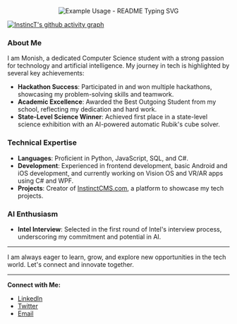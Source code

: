 

<!--
**monish-instinct/monish-instinct** is a ✨ _special_ ✨ repository because its `README.md` (this file) appears on your GitHub profile.

Here are some ideas to get you started:

- 🔭 I’m currently working on ...
- 🌱 I’m currently learning ...
- 👯 I’m looking to collaborate on ...
- 🤔 I’m looking for help with ...
- 💬 Ask me about ...
- 📫 How to reach me: ...
- 😄 Pronouns: ...
- ⚡ Fun fact: ...
-->
<p align="center">
  <img src="https://readme-typing-svg.demolab.com/?lines=Hi+there..!&font=Fira%20Code&center=true&width=380&height=50&duration=4000&pause=1000" alt="Example Usage - README Typing SVG">
</p>

[![InstincT's github activity graph](https://github-readme-activity-graph.vercel.app/graph?username=monish-instinct&bg_color=000000&color=d695d1&line=91368b&point=636363&area=true&hide_border=true)](https://github.com/ashutosh00710/github-readme-activity-graph)

### About Me

I am Monish, a dedicated Computer Science student with a strong passion for technology and artificial intelligence. My journey in tech is highlighted by several key achievements:

- **Hackathon Success**: Participated in and won multiple hackathons, showcasing my problem-solving skills and teamwork.
- **Academic Excellence**: Awarded the Best Outgoing Student from my school, reflecting my dedication and hard work.
- **State-Level Science Winner**: Achieved first place in a state-level science exhibition with an AI-powered automatic Rubik's cube solver.

### Technical Expertise

- **Languages**: Proficient in Python, JavaScript, SQL, and C#.
- **Development**: Experienced in frontend development, basic Android and iOS development, and currently working on Vision OS and VR/AR apps using C# and WPF.
- **Projects**: Creator of [InstinctCMS.com](http://instinctcms.com), a platform to showcase my tech projects.

### AI Enthusiasm

- **Intel Interview**: Selected in the first round of Intel's interview process, underscoring my commitment and potential in AI.

---

I am always eager to learn, grow, and explore new opportunities in the tech world. Let's connect and innovate together.

---

**Connect with Me:**

- [LinkedIn](https://www.linkedin.com/in/monish-instinct/)
- [Twitter](https://twitter.com/monish_instinct)
- [Email](mailto:pjmonish2005@gmail.com)
